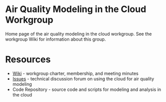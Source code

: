 # Air Quality Modeling in the Cloud Workgroup 

Home page of the air quality modeling in the cloud workgroup.  See the workgroup Wiki for information about this group. 

# Resources

* [Wiki](https://github.com/LADCO/modeling-in-the-cloud/wiki) - workgroup charter, membership, and meeting minutes
* [Issues](https://github.com/LADCO/modeling-in-the-cloud/issues) - technical discussion forum on using the cloud for air quality modeling
* Code Repository - source code and scripts for modeling and analysis in the cloud
